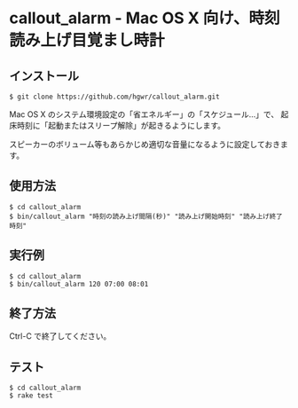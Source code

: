 # callout_alarm - Mac OS X 向け、時刻読み上げ目覚まし時計

## インストール

    $ git clone https://github.com/hgwr/callout_alarm.git
    
Mac OS X のシステム環境設定の「省エネルギー」の「スケジュール...」で、
起床時刻に「起動またはスリープ解除」が起きるようにします。

スピーカーのボリューム等もあらかじめ適切な音量になるように設定しておきます。
    
## 使用方法

    $ cd callout_alarm
    $ bin/callout_alarm "時刻の読み上げ間隔(秒)" "読み上げ開始時刻" "読み上げ終了時刻"

## 実行例

    $ cd callout_alarm
    $ bin/callout_alarm 120 07:00 08:01

## 終了方法

Ctrl-C で終了してください。

## テスト

    $ cd callout_alarm
    $ rake test
